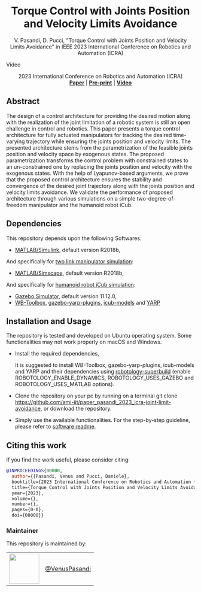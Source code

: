 <h1 align="center">
Torque Control with Joints Position and Velocity Limits Avoidance
</h1>

<div align="center">

V. Pasandi, D. Pucci, "Torque Control with Joints Position and Velocity Limits Avoidance" in IEEE 2023 International Conference on Robotics and Automation (ICRA)

</div>

Video

<p align="center">

<div align="center">
2023 International Conference on Robotics and Automation (ICRA)
</div>

<div align="center">
  <a href="Paper"><b>Paper</b></a> |
  <a href="Pre=print"><b>Pre-print</b></a> |
  <a href="Video"><b>Video</b></a>
</div>

## Abstract
The design of a control architecture for providing the desired motion along with the realization of the joint limitation of a robotic system is still an open challenge in control and robotics.
This paper presents a torque control architecture for fully actuated manipulators for tracking the desired time-varying trajectory while ensuring the joints position and velocity limits.
The presented architecture stems from the parametrization of the feasible joints position and velocity space by exogenous states.
The proposed parametrization transforms the control problem with constrained states to an un-constrained one by replacing the joints position and velocity with the exogenous states.
With the help of Lyapunov-based arguments, we prove that the proposed control architecture ensures the stability and convergence of the desired joint trajectory along with the joints position and velocity limits avoidance.
We validate the performance of proposed architecture through various simulations on a simple two-degree-of-freedom manipulator and the humanoid robot iCub.

## Dependencies
This repository depends upon the following Softwares:

  - [MATLAB/Simulink](https://fr.mathworks.com/products/matlab.html), default version R2018b,

And specifically for [two link manipulator simulation](software/twoLinkManipulator):

  - [MATLAB/Simscape](https://fr.mathworks.com/products/simscape.html), default version R2018b,

And specifically for [humanoid robot iCub simulation](software/humanoidRobotIcub):

  - [Gazebo Simulator](https://gazebosim.org/home), default version 11.12.0,
  - [WB-Toolbox](https://github.com/robotology/WB-Toolbox), [gazebo-yarp-plugins](https://github.com/robotology/gazebo-yarp-plugins), [icub-models](https://github.com/robotology/icub-models) and [YARP](https://github.com/robotology/yarp)

## Installation and Usage
The repository is tested and developed on Ubuntu operating system.
Some functionalities may not work properly on macOS and Windows.

  - Install the required dependencies,
    
    It is suggested to install WB-Toolbox, gazebo-yarp-plugins, icub-models and YARP and their dependencies using [robotology-superbuild](https://github.com/robotology/robotology-superbuild) (enable ROBOTOLOGY_ENABLE_DYNAMICS, ROBOTOLOGY_USES_GAZEBO and ROBOTOLOGY_USES_MATLAB options).

  - Clone the repository on your pc by running on a terminal git clone https://github.com/ami-iit/paper_pasandi_2023_icra-joint-limit-avoidance, or download the repository.

  - Simply use the available functionalities. For the step-by-step guideline, please refer to [software readme](software/README.md).

## Citing this work
If you find the work useful, please consider citing:

```bibtex
@INPROCEEDINGS{00000,
  author={{Pasandi, Venus and Pucci, Daniele},
  booktitle={2023 International Conference on Robotics and Automation (ICRA)}, 
  title={Torque Control with Joints Position and Velocity Limits Avoidance}, 
  year={2023},
  volume={},
  number={},
  pages={0-0},
  doi={00000}}
```

### Maintainer

This repository is maintained by:

| | |
|:---:|:---:|
| [<img src="https://github.com/VenusPasandi.png" width="80">](https://github.com/VenusPasandi) | [@VenusPasandi](https://github.com/VenusPasandi) |
